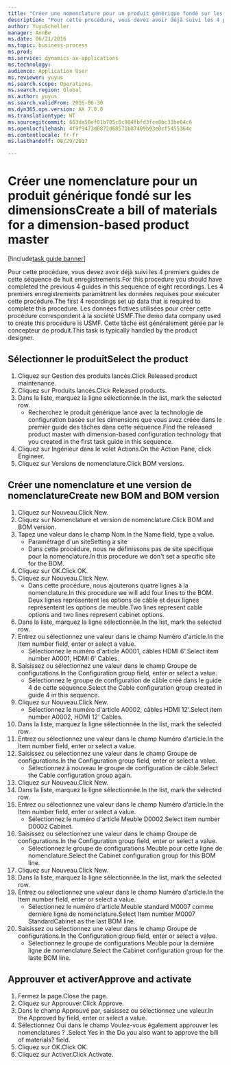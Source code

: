 ```yaml
--- 
title: "Créer une nomenclature pour un produit générique fondé sur les dimensions"
description: "Pour cette procédure, vous devez avoir déjà suivi les 4 premiers guides de cette séquence de huit enregistrements."
author: YuyuScheller
manager: AnnBe
ms.date: 06/21/2016
ms.topic: business-process
ms.prod: 
ms.service: dynamics-ax-applications
ms.technology: 
audience: Application User
ms.reviewer: yuyus
ms.search.scope: Operations
ms.search.region: Global
ms.author: yuyus
ms.search.validFrom: 2016-06-30
ms.dyn365.ops.version: AX 7.0.0
ms.translationtype: HT
ms.sourcegitcommit: 663da58ef01b705c0c984fbfd3fce8bc31be04c6
ms.openlocfilehash: 4f9f9473d0872d68571b87409b93e0cf5455364c
ms.contentlocale: fr-fr
ms.lasthandoff: 08/29/2017

---
```

# <a name="create-a-bill-of-materials-for-a-dimension-based-product-master"></a><span data-ttu-id="c59cd-103">Créer une nomenclature pour un produit générique fondé sur les dimensions</span><span class="sxs-lookup"><span data-stu-id="c59cd-103">Create a bill of materials for a dimension-based product master</span></span>

[!include[task guide banner](../../includes/task-guide-banner.md)]

<span data-ttu-id="c59cd-104">Pour cette procédure, vous devez avoir déjà suivi les 4 premiers guides de cette séquence de huit enregistrements.</span><span class="sxs-lookup"><span data-stu-id="c59cd-104">For this procedure you should have completed the previous 4 guides in this sequence of eight recordings.</span></span> <span data-ttu-id="c59cd-105">Les 4 premiers enregistrements paramètrent les données requises pour exécuter cette procédure.</span><span class="sxs-lookup"><span data-stu-id="c59cd-105">The first 4 recordings set up data that is required to complete this procedure.</span></span> <span data-ttu-id="c59cd-106">Les données fictives utilisées pour créer cette procédure correspondent à la société USMF.</span><span class="sxs-lookup"><span data-stu-id="c59cd-106">The demo data company used to create this procedure is USMF.</span></span> <span data-ttu-id="c59cd-107">Cette tâche est généralement gérée par le concepteur de produit.</span><span class="sxs-lookup"><span data-stu-id="c59cd-107">This task is typically handled by the product designer.</span></span>


## <a name="select-the-product"></a><span data-ttu-id="c59cd-108">Sélectionner le produit</span><span class="sxs-lookup"><span data-stu-id="c59cd-108">Select the product</span></span>
1. <span data-ttu-id="c59cd-109">Cliquez sur Gestion des produits lancés.</span><span class="sxs-lookup"><span data-stu-id="c59cd-109">Click Released product maintenance.</span></span>
2. <span data-ttu-id="c59cd-110">Cliquez sur Produits lancés.</span><span class="sxs-lookup"><span data-stu-id="c59cd-110">Click Released products.</span></span>
3. <span data-ttu-id="c59cd-111">Dans la liste, marquez la ligne sélectionnée.</span><span class="sxs-lookup"><span data-stu-id="c59cd-111">In the list, mark the selected row.</span></span>
    * <span data-ttu-id="c59cd-112">Recherchez le produit générique lancé avec la technologie de configuration basée sur les dimensions que vous avez créée dans le premier guide des tâches dans cette séquence.</span><span class="sxs-lookup"><span data-stu-id="c59cd-112">Find the released product master with dimension-based configuration technology that you created in the first task guide in this sequence.</span></span>  
4. <span data-ttu-id="c59cd-113">Cliquez sur Ingénieur dans le volet Actions.</span><span class="sxs-lookup"><span data-stu-id="c59cd-113">On the Action Pane, click Engineer.</span></span>
5. <span data-ttu-id="c59cd-114">Cliquez sur Versions de nomenclature.</span><span class="sxs-lookup"><span data-stu-id="c59cd-114">Click BOM versions.</span></span>

## <a name="create-new-bom-and-bom-version"></a><span data-ttu-id="c59cd-115">Créer une nomenclature et une version de nomenclature</span><span class="sxs-lookup"><span data-stu-id="c59cd-115">Create new BOM and BOM version</span></span>
1. <span data-ttu-id="c59cd-116">Cliquez sur Nouveau.</span><span class="sxs-lookup"><span data-stu-id="c59cd-116">Click New.</span></span>
2. <span data-ttu-id="c59cd-117">Cliquez sur Nomenclature et version de nomenclature.</span><span class="sxs-lookup"><span data-stu-id="c59cd-117">Click BOM and BOM version.</span></span>
3. <span data-ttu-id="c59cd-118">Tapez une valeur dans le champ Nom.</span><span class="sxs-lookup"><span data-stu-id="c59cd-118">In the Name field, type a value.</span></span>
    * <span data-ttu-id="c59cd-119">Paramétrage d'un site</span><span class="sxs-lookup"><span data-stu-id="c59cd-119">Setting a site</span></span>  
    * <span data-ttu-id="c59cd-120">Dans cette procédure, nous ne définissons pas de site spécifique pour la nomenclature.</span><span class="sxs-lookup"><span data-stu-id="c59cd-120">In this procedure we don't set a specific site for the BOM.</span></span>  
4. <span data-ttu-id="c59cd-121">Cliquez sur OK.</span><span class="sxs-lookup"><span data-stu-id="c59cd-121">Click OK.</span></span>
5. <span data-ttu-id="c59cd-122">Cliquez sur Nouveau.</span><span class="sxs-lookup"><span data-stu-id="c59cd-122">Click New.</span></span>
    * <span data-ttu-id="c59cd-123">Dans cette procédure, nous ajouterons quatre lignes à la nomenclature.</span><span class="sxs-lookup"><span data-stu-id="c59cd-123">In this procedure we will add four lines to the BOM.</span></span> <span data-ttu-id="c59cd-124">Deux lignes représentent les options de câble et deux lignes représentent les options de meuble.</span><span class="sxs-lookup"><span data-stu-id="c59cd-124">Two lines represent cable options and two lines represent cabinet options.</span></span>  
6. <span data-ttu-id="c59cd-125">Dans la liste, marquez la ligne sélectionnée.</span><span class="sxs-lookup"><span data-stu-id="c59cd-125">In the list, mark the selected row.</span></span>
7. <span data-ttu-id="c59cd-126">Entrez ou sélectionnez une valeur dans le champ Numéro d'article.</span><span class="sxs-lookup"><span data-stu-id="c59cd-126">In the Item number field, enter or select a value.</span></span>
    * <span data-ttu-id="c59cd-127">Sélectionnez le numéro d'article A0001, câbles HDMI 6'.</span><span class="sxs-lookup"><span data-stu-id="c59cd-127">Select item number A0001, HDMI 6' Cables.</span></span>  
8. <span data-ttu-id="c59cd-128">Saisissez ou sélectionnez une valeur dans le champ Groupe de configurations.</span><span class="sxs-lookup"><span data-stu-id="c59cd-128">In the Configuration group field, enter or select a value.</span></span>
    * <span data-ttu-id="c59cd-129">Sélectionnez le groupe de configuration de câble créé dans le guide 4 de cette séquence.</span><span class="sxs-lookup"><span data-stu-id="c59cd-129">Select the Cable configuration group created in guide 4 in this sequence.</span></span>  
9. <span data-ttu-id="c59cd-130">Cliquez sur Nouveau.</span><span class="sxs-lookup"><span data-stu-id="c59cd-130">Click New.</span></span>
    * <span data-ttu-id="c59cd-131">Sélectionnez le numéro d'article A0002, câbles HDMI 12'.</span><span class="sxs-lookup"><span data-stu-id="c59cd-131">Select item number A0002, HDMI 12' Cables.</span></span>  
10. <span data-ttu-id="c59cd-132">Dans la liste, marquez la ligne sélectionnée.</span><span class="sxs-lookup"><span data-stu-id="c59cd-132">In the list, mark the selected row.</span></span>
11. <span data-ttu-id="c59cd-133">Entrez ou sélectionnez une valeur dans le champ Numéro d'article.</span><span class="sxs-lookup"><span data-stu-id="c59cd-133">In the Item number field, enter or select a value.</span></span>
12. <span data-ttu-id="c59cd-134">Saisissez ou sélectionnez une valeur dans le champ Groupe de configurations.</span><span class="sxs-lookup"><span data-stu-id="c59cd-134">In the Configuration group field, enter or select a value.</span></span>
    * <span data-ttu-id="c59cd-135">Sélectionnez à nouveau le groupe de configuration de câble.</span><span class="sxs-lookup"><span data-stu-id="c59cd-135">Select the Cable configuration group again.</span></span>  
13. <span data-ttu-id="c59cd-136">Cliquez sur Nouveau.</span><span class="sxs-lookup"><span data-stu-id="c59cd-136">Click New.</span></span>
14. <span data-ttu-id="c59cd-137">Dans la liste, marquez la ligne sélectionnée.</span><span class="sxs-lookup"><span data-stu-id="c59cd-137">In the list, mark the selected row.</span></span>
15. <span data-ttu-id="c59cd-138">Entrez ou sélectionnez une valeur dans le champ Numéro d'article.</span><span class="sxs-lookup"><span data-stu-id="c59cd-138">In the Item number field, enter or select a value.</span></span>
    * <span data-ttu-id="c59cd-139">Sélectionnez le numéro d'article Meuble D0002.</span><span class="sxs-lookup"><span data-stu-id="c59cd-139">Select item number D0002 Cabinet.</span></span>  
16. <span data-ttu-id="c59cd-140">Saisissez ou sélectionnez une valeur dans le champ Groupe de configurations.</span><span class="sxs-lookup"><span data-stu-id="c59cd-140">In the Configuration group field, enter or select a value.</span></span>
    * <span data-ttu-id="c59cd-141">Sélectionnez le groupe de configurations Meuble pour cette ligne de nomenclature.</span><span class="sxs-lookup"><span data-stu-id="c59cd-141">Select the Cabinet configuration group for this BOM line.</span></span>  
17. <span data-ttu-id="c59cd-142">Cliquez sur Nouveau.</span><span class="sxs-lookup"><span data-stu-id="c59cd-142">Click New.</span></span>
18. <span data-ttu-id="c59cd-143">Dans la liste, marquez la ligne sélectionnée.</span><span class="sxs-lookup"><span data-stu-id="c59cd-143">In the list, mark the selected row.</span></span>
19. <span data-ttu-id="c59cd-144">Entrez ou sélectionnez une valeur dans le champ Numéro d'article.</span><span class="sxs-lookup"><span data-stu-id="c59cd-144">In the Item number field, enter or select a value.</span></span>
    * <span data-ttu-id="c59cd-145">Sélectionnez le numéro d'article Meuble standard M0007 comme dernière ligne de nomenclature.</span><span class="sxs-lookup"><span data-stu-id="c59cd-145">Select Item number M0007 StandardCabinet as the last BOM line.</span></span>  
20. <span data-ttu-id="c59cd-146">Saisissez ou sélectionnez une valeur dans le champ Groupe de configurations.</span><span class="sxs-lookup"><span data-stu-id="c59cd-146">In the Configuration group field, enter or select a value.</span></span>
    * <span data-ttu-id="c59cd-147">Sélectionnez le groupe de configurations Meuble pour la dernière ligne de nomenclature.</span><span class="sxs-lookup"><span data-stu-id="c59cd-147">Select the Cabinet configuration group for the laste BOM line.</span></span>  

## <a name="approve-and-activate"></a><span data-ttu-id="c59cd-148">Approuver et activer</span><span class="sxs-lookup"><span data-stu-id="c59cd-148">Approve and activate</span></span>
1. <span data-ttu-id="c59cd-149">Fermez la page.</span><span class="sxs-lookup"><span data-stu-id="c59cd-149">Close the page.</span></span>
2. <span data-ttu-id="c59cd-150">Cliquez sur Approuver.</span><span class="sxs-lookup"><span data-stu-id="c59cd-150">Click Approve.</span></span>
3. <span data-ttu-id="c59cd-151">Dans le champ Approuvé par, saisissez ou sélectionnez une valeur.</span><span class="sxs-lookup"><span data-stu-id="c59cd-151">In the Approved by field, enter or select a value.</span></span>
4. <span data-ttu-id="c59cd-152">Sélectionnez Oui dans le champ Voulez-vous également approuver les nomenclatures ? .</span><span class="sxs-lookup"><span data-stu-id="c59cd-152">Select Yes in the Do you also want to approve the bill of materials? field.</span></span>
5. <span data-ttu-id="c59cd-153">Cliquez sur OK.</span><span class="sxs-lookup"><span data-stu-id="c59cd-153">Click OK.</span></span>
6. <span data-ttu-id="c59cd-154">Cliquez sur Activer.</span><span class="sxs-lookup"><span data-stu-id="c59cd-154">Click Activate.</span></span>


